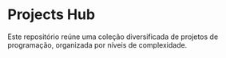 # Projects Hub
 Este repositório reúne uma coleção diversificada de projetos de programação, organizada por níveis de complexidade.
